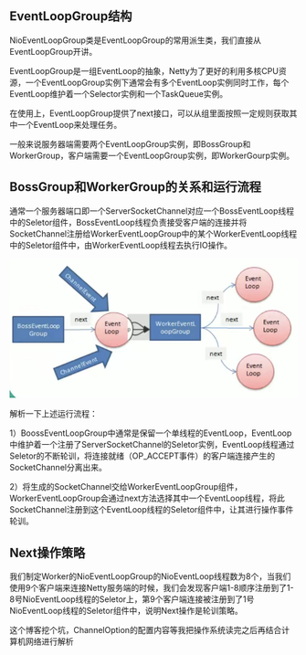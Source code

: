 ## EventLoopGroup结构

NioEventLoopGroup类是EventLoopGroup的常用派生类，我们直接从EventLoopGroup开讲。

EventLoopGroup是一组EventLoop的抽象，Netty为了更好的利用多核CPU资源，一个EventLoopGroup实例下通常会有多个EventLoop实例同时工作，每个EventLoop维护着一个Selector实例和一个TaskQueue实例。

在使用上，EventLoopGroup提供了next接口，可以从组里面按照一定规则获取其中一个EventLoop来处理任务。

一般来说服务器端需要两个EventLoopGroup实例，即BossGroup和WorkerGroup，客户端需要一个EventLoopGroup实例，即WorkerGourp实例。



## BossGroup和WorkerGroup的关系和运行流程

通常一个服务器端口即一个ServerSocketChannel对应一个BossEventLoop线程中的Seletor组件，BossEventLoop线程负责接受客户端的连接并将SocketChannel注册给WorkerEventLoopGroup中的某个WorkerEventLoop线程中的Seletor组件中，由WorkerEventLoop线程去执行IO操作。

![img](../图库/nettyEventLoopGroup01.png)

解析一下上述运行流程：

1）BoossEventLoopGroup中通常是保留一个单线程的EventLoop，EventLoop中维护着一个注册了ServerSocketChannel的Seletor实例，EventLoop线程通过Seletor的不断轮训，将连接就绪（OP_ACCEPT事件）的客户端连接产生的SocketChannel分离出来。

2）将生成的SocketChannel交给WorkerEventLoopGroup组件，WorkerEventLoopGroup会通过next方法选择其中一个EventLoop线程，将此SocketChannel注册到这个EventLoop线程的Seletor组件中，让其进行操作事件轮训。

## **Next操作策略**

我们制定Worker的NioEventLoopGroup的NioEventLoop线程数为8个，当我们使用9个客户端来连接Netty服务端的时候，我们会发现客户端1-8顺序注册到了1-8号NioEventLoop线程的Seletor上，第9个客户端连接被注册到了1号NioEventLoop线程的Seletor组件中，说明Next操作是轮训策略。

这个博客挖个坑，ChannelOption的配置内容等我把操作系统读完之后再结合计算机网络进行解析
